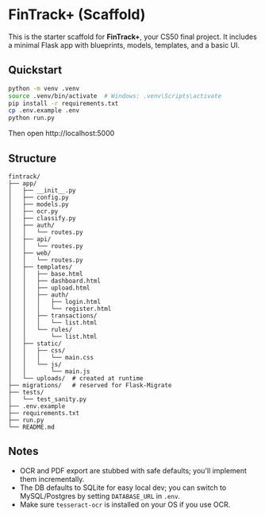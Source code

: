 # FinTrack+ (Scaffold)

This is the starter scaffold for **FinTrack+**, your CS50 final project.
It includes a minimal Flask app with blueprints, models, templates, and a basic UI.

## Quickstart

```bash
python -m venv .venv
source .venv/bin/activate  # Windows: .venv\Scripts\activate
pip install -r requirements.txt
cp .env.example .env
python run.py
```

Then open http://localhost:5000

## Structure

```
fintrack/
├── app/
│   ├── __init__.py
│   ├── config.py
│   ├── models.py
│   ├── ocr.py
│   ├── classify.py
│   ├── auth/
│   │   └── routes.py
│   ├── api/
│   │   └── routes.py
│   ├── web/
│   │   └── routes.py
│   ├── templates/
│   │   ├── base.html
│   │   ├── dashboard.html
│   │   ├── upload.html
│   │   ├── auth/
│   │   │   ├── login.html
│   │   │   └── register.html
│   │   ├── transactions/
│   │   │   └── list.html
│   │   └── rules/
│   │       └── list.html
│   ├── static/
│   │   ├── css/
│   │   │   └── main.css
│   │   └── js/
│   │       └── main.js
│   └── uploads/  # created at runtime
├── migrations/   # reserved for Flask-Migrate
├── tests/
│   └── test_sanity.py
├── .env.example
├── requirements.txt
├── run.py
└── README.md
```

## Notes

- OCR and PDF export are stubbed with safe defaults; you'll implement them incrementally.
- The DB defaults to SQLite for easy local dev; you can switch to MySQL/Postgres by setting `DATABASE_URL` in `.env`.
- Make sure `tesseract-ocr` is installed on your OS if you use OCR.
